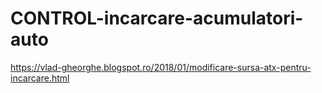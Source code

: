 # CONTROL-incarcare-acumulatori-auto

https://vlad-gheorghe.blogspot.ro/2018/01/modificare-sursa-atx-pentru-incarcare.html
